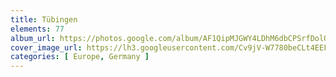 ```yaml
---
title: Tübingen
elements: 77
album_url: https://photos.google.com/album/AF1QipMJGWY4LDhM6dbCPSrfDolQEB_rmu_N7ROyQUBC
cover_image_url: https://lh3.googleusercontent.com/Cv9jV-W7780beCLt4EEFBaCyJfwGkjC_1m-p697o_bGxIFGhCk4CqwZVq6qlIHZTMtjO6r9SasKgDSe2qHKgnwqh_bP8c6zZiSjfPoJDKTTZhH6uJqeGoQcMmLXfxHJyp2e0BWWf8TFrnzUoE-shUj7fRGgzQs7TsdsfqZqO3K6l2dG0gUjSlAXao-mJ1Z6epoJq1l29ByxTRSmIzeD5IHe_fDFbN0lCscna3_nqU5aToQeDk-xGY1uHMaUcZdLvvl3Jo9q4pvUaiM2omwMz5g_aNM-5FzzfvCXT-yV5YlauP2LHnWRz4m56bfl8LsUkoQCDPlU_Jri7ZjIqsXdMy3RRVd-6Ek1NLTpQpb3eKhVelnuUB6HwdUoGptin8Cy0wkp2BubvqNmME3cCqG82dhIYRoVKm9Vh8FjfKrmedOxTzReSKhnF4h1aOnSnRKr1gags9NwowM8E0CQmK5_s60idMSucCXu0VxjBj9i2S0XObRhMp1YeHwtGJyfNsX4pnwSzkocDZ1sloQ2Bo_FMDLAUEgjH-AtwcUMIqDQd4rjCtkXes-nN2QyX6e-r6s_2f2bHZMrZJuRrDx2fmDRVearPxp3zQmOz9kfpCGdufAGT_A_7YxvSYmI73aOixuh2zs5Q-yhR5BYsuTOJb6eFNEkPTg=s195-p-k-no
categories: [ Europe, Germany ]
---
```

